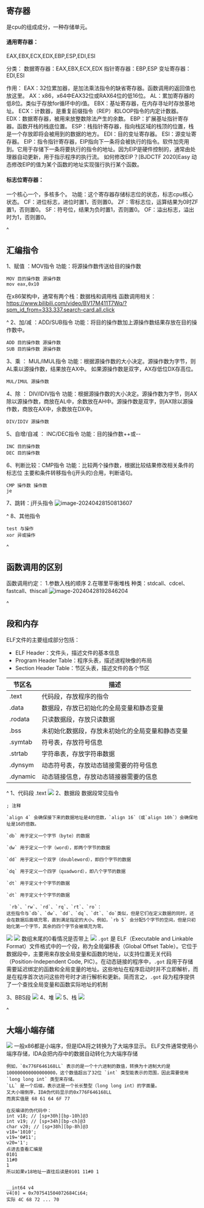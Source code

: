 ## **寄存器**
是cpu的组成成分，一种存储单元。

#### **通用寄存器：**
EAX,EBX,ECX,EDX,EBP,ESP,EDI,ESI

分类：
数据寄存器：EAX,EBX,ECX,EDX
指针寄存器：EBP,ESP
变址寄存器：EDI,ESI

作用：
EAX：32位累加器，是加法乘法指令的缺省寄存器。函数调用的返回值也放这里。
AX：x86，x64中EAX32位或RAX64位的低16位。
AL：累加寄存器的低8位。类似于存放for循环中的i值。
EBX：基址寄存器，在内存寻址时存放基地址。
ECX：计数器，是重复前缀指令（REP）和LOOP指令的内定计数器。
EDX：数据寄存器，被用来放整数除法产生的余数。
EBP：扩展基址指针寄存器。函数开栈的栈底位置。
ESP：栈指针寄存器，指向栈区域的栈顶的位置，栈是一个存放即将会被用到的数据的地方。
EDI：目的变址寄存器。
ESI：源变址寄存器。
EIP：指令指针寄存器，EIP指向下一条将会被执行的指令。软件加壳用到。它用于存储下一条将要执行的指令的地址。因为EIP是硬件控制的，通常由处理器自动更新，用于指示程序的执行流。
如何修改EIP？[BJDCTF 2020]Easy 动态修改EIP的值为某个函数的地址实现强行执行某个函数。

#### **标志位寄存器：**
一个核心一个，多核多个。
功能：这个寄存器存储标志位的状态，标志cpu核心状态。
CF：进位标志，进位时置1，否则置0。
ZF：零标志位，运算结果为0时ZF置1，否则置0。
SF：符号位，结果为负时置1，否则置0。
OF：溢出标志，溢出时为1，否则置0。

^
## **汇编指令**
1、赋值 ：MOV指令
功能：将源操作数传送给目的操作数
```
MOV 目的操作数 源操作数
mov eax,0x10
```



在x86架构中，通常有两个栈：数据栈和调用栈
函数调用相关：
<https://www.bilibili.com/video/BV17M411T7Wq/?spm_id_from=333.337.search-card.all.click>

^
2、加/减  ：ADD/SUB指令
功能：将目的操作数加上源操作数结果存放在目的操作数中。
```
ADD 目的操作数 源操作数
SUB 目的操作数 源操作数
```

3、乘 ： MUL/IMUL指令
功能：根据源操作数的大小决定。源操作数为字节，则AL乘以源操作数，结果放在AX中。
如果源操作数是双字，AX存低位DX存高位。
```
MUL/IMUL 源操作数
```

4、除 ： DIV/IDIV指令
功能：根据源操作数的大小决定。源操作数为字节，则AX除以源操作数，商放在AL中，余数放在AH中。源操作数是双字，则AX除以源操作数，商放在AX中，余数放在DX中。
```
DIV/IDIV 源操作数
```

5、自增/自减 ： INC/DEC指令
功能：目的操作数++或--
```
INC 目的操作数
DEC 目的操作数
```

6、判断比较：CMP指令
功能：比较两个操作数，根据比较结果修改相关条件的标志位
主要和条件转移指令(j开头的)合用，判断语句。
```
CMP 操作数 操作数
je    
```

7、跳转：j开头指令
![image-20240428150813607](http://cdn.33129999.xyz/mk_img/image-20240428150813607.png)



^
8、其他指令
```
test 与操作
xor 异或操作
```



^
## **函数调用的区别**
函数调用约定：
1.参数入栈的顺序
2.在哪里平衡堆栈
种类：stdcall、cdcel、fastcall、thiscall
![image-20240428192846204](http://cdn.33129999.xyz/mk_img/image-20240428192846204.png)


^
## **段和内存**


ELF文件的主要组成部分包括：

* ELF Header：文件头，描述文件的基本信息
* Program Header Table：程序头表，描述进程映像的布局
* Section Header Table：节区头表，描述文件的各个节区

| 节区名      | 描述                       |
| -------- | ------------------------ |
| .text    | 代码段，存放程序的指令              |
| .data    | 数据段，存放已初始化的全局变量和静态变量     |
| .rodata  | 只读数据段，存放只读数据             |
| .bss     | 未初始化数据段，存放未初始化的全局变量和静态变量 |
| .symtab  | 符号表，存放符号信息               |
| .strtab  | 字符串表，存放字符串数据             |
| .dynsym  | 动态符号表，存放动态链接需要的符号信息      |
| .dynamic | 动态链接信息，存放动态链接器需要的信息      |

^
1、代码段
.text
![](.topwrite/assets/image_1732348144906.png)
2、数据段
数据段常见指令
```
; 注释

`align 4` 会确保接下来的数据地址是4的倍数，`align 16`（或`align 10h`）会确保地址是16的倍数。

`db` 用于定义一个字节（byte）的数据

`dw` 用于定义一个字（word），即两个字节的数据

`dd` 用于定义一个双字（doubleword），即四个字节的数据

`dq` 用于定义一个四字（quadword），即八个字节的数据

`dt` 用于定义十个字节的数据

`dt` 用于定义十个字节的数据

 `rb`、`rw`、`rd`、`rq`、`rt`、`ro`：
这些指令与`db`、`dw`、`dd`、`dq`、`dt`、`do`类似，但是它们在定义数据的同时，还会在数据后面填充零，直到满足指定的大小。例如，`rb 5` 会分配5个字节的空间，但是只初始化第一个字节，其余的四个字节会被填充为零。
```
![](.topwrite/assets/image_1732348177781.png)
![](.topwrite/assets/image_1732431392925.png)
数组末尾的0看情况是否带上
![](.topwrite/assets/image_1732514362599.png)
`.got` 是 ELF（Executable and Linkable Format）文件格式中的一个段，称为全局偏移表（Global Offset Table）。它位于数据段中，主要用来存放全局变量和函数的地址，以支持位置无关代码（Position-Independent Code, PIC）。在动态链接的程序中，`.got` 段用于存储需要延迟绑定的函数和全局变量的地址。这些地址在程序启动时并不立即解析，而是在程序首次访问这些符号时才进行解析和更新。简而言之，`.got` 段为程序提供了一个查找全局变量和函数实际地址的机制



3、BBS段
![](.topwrite/assets/image_1732348240199.png)
4、堆
![](.topwrite/assets/image_1732348273164.png)
5、栈
![](.topwrite/assets/image_1732348312275.png)






^
## **大端小端存储**
![](.topwrite/assets/image_1732538083406.png)
一般x86都是小端序，但是IDA将之转换为了大端序显示。
ELF文件通常使用小端序存储，IDA会把内存中的数据自动转化为大端序存储
```
例如，`0x776F646168LL` 表示的是一个十六进制的数值，转换为十进制大约是 100000000000000000，这个数值超出了32位 `int` 类型能表示的范围，因此需要使用 `long long int` 类型来存储。
`LL` 是一个后缀，表示这是一个长长整型（long long int）的字面量。
又大小端倒序，IDA伪代码显示的0x776F646168LL
而真实值是 68 61 64 6F 77
```

```
在反编译的伪代码中：
int v18; // [sp+30h][bp-10h]@3
int v19; // [sp+34h][bp-ch]@3
char v20; // [sp+38h][bp-8h]@3
v18='1010';
v19='0#11';
v20='1';
点进去查看汇编是
0101
11#0
1
所以如果v18地址一直往后读是0101 11#0 1


__int64 v4
v4[0] = 0x707541504072684Ci64;
实际 4C 68 72 ... 70
```

